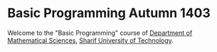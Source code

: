 # Basic Programming Autumn 1403
Welcome to the "Basic Programming" course of [Department of Mathematical Sciences](http://math.sharif.edu), [Sharif University of Technology](https://sharif.edu).
